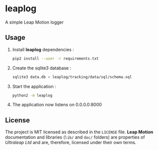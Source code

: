 # leaplog
A simple Leap Motion logger

## Usage
1. Install __leaplog__ dependencies :
    ```bash
    pip2 install --user -r requirements.txt
    ```
2. Create the sqlite3 database :
    ```bash
    sqlite3 data.db < leaplog/tracking/data/sql/schema.sql
    ```
3. Start the application :
    ```bash
    python2 -m leaplog
    ```
4. The application now listens on 0.0.0.0:8000

## License
The project is MIT licensed as described in the `LICENSE` file. __Leap Motion__ documentation and libraries (`lib/` and `doc/` folders) are properties of _Ultraleap Ltd_ and are, therefore, licensed under their own terms.
